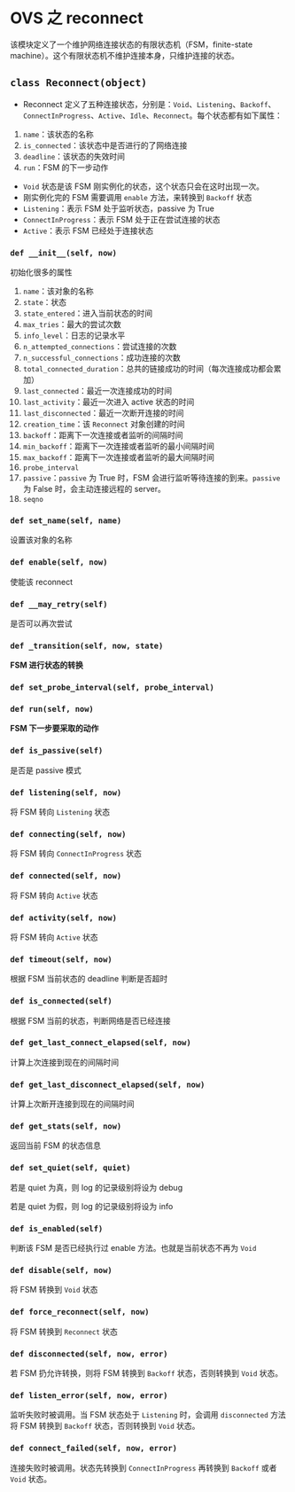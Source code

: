 # OVS 之 reconnect

该模块定义了一个维护网络连接状态的有限状态机（FSM，finite-state machine）。这个有限状态机不维护连接本身，只维护连接的状态。

## `class Reconnect(object)`

* Reconnect 定义了五种连接状态，分别是：`Void`、`Listening`、`Backoff`、`ConnectInProgress`、`Active`、`Idle`、`Reconnect`。每个状态都有如下属性：
 1. `name`：该状态的名称
 2. `is_connected`：该状态中是否进行的了网络连接
 3. `deadline`：该状态的失效时间
 4. `run`：FSM 的下一步动作

* `Void` 状态是该 FSM 刚实例化的状态，这个状态只会在这时出现一次。
 * 刚实例化完的 FSM 需要调用 `enable` 方法，来转换到 `Backoff` 状态
* `Listening`：表示 FSM 处于监听状态，passive 为 True
* `ConnectInProgress`：表示 FSM 处于正在尝试连接的状态
* `Active`：表示 FSM 已经处于连接状态

### `def __init__(self, now)`

初始化很多的属性

1. `name`：该对象的名称
2. `state`：状态
3. `state_entered`：进入当前状态的时间
4. `max_tries`：最大的尝试次数
5. `info_level`：日志的记录水平
6. `n_attempted_connections`：尝试连接的次数
7. `n_successful_connections`：成功连接的次数
8. `total_connected_duration`：总共的链接成功的时间（每次连接成功都会累加）
9. `last_connected`：最近一次连接成功的时间
10. `last_activity`：最近一次进入 active 状态的时间
11. `last_disconnected`：最近一次断开连接的时间
12. `creation_time`：该 `Reconnect` 对象创建的时间
13. `backoff`：距离下一次连接或者监听的间隔时间
14. `min_backoff`：距离下一次连接或者监听的最小间隔时间
15. `max_backoff`：距离下一次连接或者监听的最大间隔时间
16. `probe_interval`
17. `passive`：`passive` 为 True 时，FSM 会进行监听等待连接的到来。`passive` 为 False 时，会主动连接远程的 server。
18. `seqno`

### `def set_name(self, name)`

设置该对象的名称

### `def enable(self, now)`

使能该 reconnect

### `def __may_retry(self)`

是否可以再次尝试

### `def _transition(self, now, state)`

**FSM 进行状态的转换**

### `def set_probe_interval(self, probe_interval)`


### `def run(self, now)`

**FSM 下一步要采取的动作**

### `def is_passive(self)`

是否是 passive 模式

### `def listening(self, now)`

将 FSM 转向 `Listening` 状态

### `def connecting(self, now)`

将 FSM 转向 `ConnectInProgress` 状态

### `def connected(self, now)`

将 FSM 转向 `Active` 状态

### `def activity(self, now)`

将 FSM 转向 `Active` 状态

### `def timeout(self, now)`

根据 FSM 当前状态的 deadline 判断是否超时

### `def is_connected(self)`

根据 FSM 当前的状态，判断网络是否已经连接

### `def get_last_connect_elapsed(self, now)`

计算上次连接到现在的间隔时间

### `def get_last_disconnect_elapsed(self, now)`

计算上次断开连接到现在的间隔时间

### `def get_stats(self, now)`

返回当前 FSM 的状态信息

### `def set_quiet(self, quiet)`

若是 quiet 为真，则 log 的记录级别将设为 debug

若是 quiet 为假，则 log 的记录级别将设为 info

### `def is_enabled(self)`

判断该 FSM 是否已经执行过 enable 方法。也就是当前状态不再为 `Void`

### `def disable(self, now)`

将 FSM 转换到 `Void` 状态

### `def force_reconnect(self, now)`

将 FSM 转换到 `Reconnect` 状态

### `def disconnected(self, now, error)`

若 FSM 扔允许转换，则将 FSM 转换到 `Backoff` 状态，否则转换到 `Void` 状态。

### `def listen_error(self, now, error)`

监听失败时被调用。当 FSM 状态处于 `Listening` 时，会调用 `disconnected` 方法将 FSM 转换到 `Backoff` 状态，否则转换到 `Void` 状态。

### `def connect_failed(self, now, error)`

连接失败时被调用。状态先转换到 `ConnectInProgress` 再转换到 `Backoff` 或者 `Void` 状态。